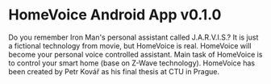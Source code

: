 HomeVoice Android App v0.1.0
============================

Do you remember Iron Man's personal assistant called J.A.R.V.I.S.? It is just a fictional technology from movie, but HomeVoice is real. HomeVoice will become your personal voice controlled assistant. Main task of HomeVoice is to control your smart home (base on Z-Wave technology). HomeVoice has been created by Petr Kovář as his final thesis at CTU in Prague.
